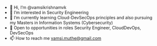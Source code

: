 - 👋 Hi, I’m @vamsikrishnamvk
- 👀 I’m interested in Security Engineering
- 🌱 I’m currently learning Cloud-DevSecOps principles and also pursuing my Masters in Information Systems (Cybersecurity)
- 👐 Open to opportunities in roles Security Engineer, CloudDevOps, DevSecOps
- 📫 How to reach me vamsi.muthe@gmail.com
